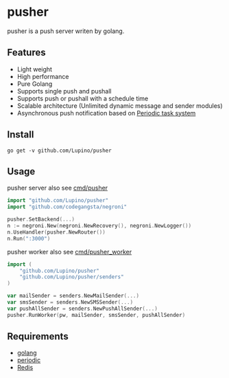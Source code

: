 pusher
==============
pusher is a push server writen by golang.

## Features
 * Light weight
 * High performance
 * Pure Golang
 * Supports single push and pushall
 * Supports push or pushall with a schedule time
 * Scalable architecture (Unlimited dynamic message and sender modules)
 * Asynchronous push notification based on [Periodic task system](https://github.com/Lupino/periodic)

Install
-------

    go get -v github.com/Lupino/pusher

Usage
-----

pusher server also see [cmd/pusher](https://github.com/Lupino/pusher/tree/master/cmd/pusher)

```go
import "github.com/Lupino/pusher"
import "github.com/codegangsta/negroni"

pusher.SetBackend(...)
n := negroni.New(negroni.NewRecovery(), negroni.NewLogger())
n.UseHandler(pusher.NewRouter())
n.Run(":3000")
```

pusher worker also see [cmd/pusher_worker](https://github.com/Lupino/pusher/tree/master/cmd/pusher_worker)

```go
import (
	"github.com/Lupino/pusher"
	"github.com/Lupino/pusher/senders"
)

var mailSender = senders.NewMailSender(...)
var smsSender = senders.NewSMSSender(...)
var pushAllSender = senders.NewPushAllSender(...)
pusher.RunWorker(pw, mailSender, smsSender, pushAllSender)
```

Requirements
------------

* [golang](http://golang.org)
* [periodic](https://github.com/Lupino/periodic)
* [Redis](http://redis.io)
